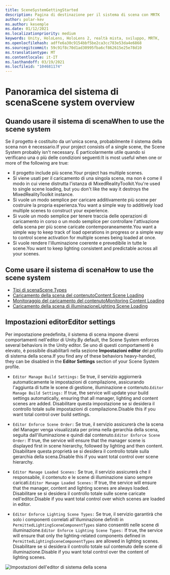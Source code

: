 ```yaml
---
title: SceneSystemGettingStarted
description: Pagina di destinazione per il sistema di scena con MRTK
author: polar-kev
ms.author: kesemple
ms.date: 01/12/2021
ms.localizationpriority: medium
keywords: Unity, HoloLens, HoloLens 2, realtà mista, sviluppo, MRTK,
ms.openlocfilehash: adffe6a30c9154bbf5be2ca3cc783e53da4e6868
ms.sourcegitcommit: 59c91f8c70d1ad30995fba6cf862615e25e78d10
ms.translationtype: MT
ms.contentlocale: it-IT
ms.lasthandoff: 03/19/2021
ms.locfileid: "104681174"
---
```

# <a name="scene-system-overview"></a><span data-ttu-id="da51a-104">Panoramica del sistema di scena</span><span class="sxs-lookup"><span data-stu-id="da51a-104">Scene system overview</span></span>

## <a name="when-to-use-the-scene-system"></a><span data-ttu-id="da51a-105">Quando usare il sistema di scena</span><span class="sxs-lookup"><span data-stu-id="da51a-105">When to use the scene system</span></span>

<span data-ttu-id="da51a-106">Se il progetto è costituito da un'unica scena, probabilmente il sistema della scena non è necessario.</span><span class="sxs-lookup"><span data-stu-id="da51a-106">If your project consists of a single scene, the Scene System probably isn't necessary.</span></span> <span data-ttu-id="da51a-107">È particolarmente utile quando si verificano una o più delle condizioni seguenti:</span><span class="sxs-lookup"><span data-stu-id="da51a-107">It is most useful when one or more of the following are true:</span></span>

- <span data-ttu-id="da51a-108">Il progetto include più scene.</span><span class="sxs-lookup"><span data-stu-id="da51a-108">Your project has multiple scenes.</span></span>
- <span data-ttu-id="da51a-109">Si viene usati per il caricamento di una singola scena, ma non è come il modo in cui viene distrutta l'istanza di MixedRealityToolkit.</span><span class="sxs-lookup"><span data-stu-id="da51a-109">You're used to single scene loading, but you don't like the way it destroys the MixedRealityToolkit instance.</span></span>
- <span data-ttu-id="da51a-110">Si vuole un modo semplice per caricare additivamente più scene per costruire la propria esperienza.</span><span class="sxs-lookup"><span data-stu-id="da51a-110">You want a simple way to additively load multiple scenes to construct your experience.</span></span>
- <span data-ttu-id="da51a-111">Si vuole un modo semplice per tenere traccia delle operazioni di caricamento in corso o un modo semplice per controllare l'attivazione della scena per più scene caricate contemporaneamente.</span><span class="sxs-lookup"><span data-stu-id="da51a-111">You want a simple way to keep track of load operations in progress or a simple way to control scene activation for multiple scenes being loaded at once.</span></span>
- <span data-ttu-id="da51a-112">Si vuole rendere l'illuminazione coerente e prevedibile in tutte le scene.</span><span class="sxs-lookup"><span data-stu-id="da51a-112">You want to keep lighting consistent and predictable across all your scenes.</span></span>

## <a name="how-to-use-the-scene-system"></a><span data-ttu-id="da51a-113">Come usare il sistema di scena</span><span class="sxs-lookup"><span data-stu-id="da51a-113">How to use the scene system</span></span>

- [<span data-ttu-id="da51a-114">Tipi di scena</span><span class="sxs-lookup"><span data-stu-id="da51a-114">Scene Types</span></span>](SceneSystemSceneTypes.md)
- [<span data-ttu-id="da51a-115">Caricamento della scena del contenuto</span><span class="sxs-lookup"><span data-stu-id="da51a-115">Content Scene Loading</span></span>](SceneSystemContentLoading.md)
- [<span data-ttu-id="da51a-116">Monitoraggio del caricamento del contenuto</span><span class="sxs-lookup"><span data-stu-id="da51a-116">Monitoring Content Loading</span></span>](SceneSystemLoadProgress.md)
- [<span data-ttu-id="da51a-117">Caricamento della scena di illuminazione</span><span class="sxs-lookup"><span data-stu-id="da51a-117">Lighting Scene Loading</span></span>](SceneSystemLightingScenes.md)

## <a name="editor-settings"></a><span data-ttu-id="da51a-118">Impostazioni editor</span><span class="sxs-lookup"><span data-stu-id="da51a-118">Editor settings</span></span>

<span data-ttu-id="da51a-119">Per impostazione predefinita, il sistema di scena impone diversi comportamenti nell'editor di Unity.</span><span class="sxs-lookup"><span data-stu-id="da51a-119">By default, the Scene System enforces several behaviors in the Unity editor.</span></span> <span data-ttu-id="da51a-120">Se uno di questi comportamenti è elevato, è possibile disabilitarli nella sezione **Impostazioni editor** del profilo di sistema della scena.</span><span class="sxs-lookup"><span data-stu-id="da51a-120">If you find any of these behaviors heavy-handed, they can be disabled in the **Editor Settings** section of your Scene System profile.</span></span>

- <span data-ttu-id="da51a-121">`Editor Manage Build Settings:` Se true, il servizio aggiornerà automaticamente le impostazioni di compilazione, assicurando l'aggiunta di tutte le scene di gestione, illuminazione e contenuto.</span><span class="sxs-lookup"><span data-stu-id="da51a-121">`Editor Manage Build Settings:` If true, the service will update your build settings automatically, ensuring that all manager, lighting and content scenes are added.</span></span> <span data-ttu-id="da51a-122">Disabilitare questa impostazione se si desidera il controllo totale sulle impostazioni di compilazione.</span><span class="sxs-lookup"><span data-stu-id="da51a-122">Disable this if you want total control over build settings.</span></span>

- <span data-ttu-id="da51a-123">`Editor Enforce Scene Order:` Se true, il servizio assicurerà che la scena del Manager venga visualizzata per prima nella gerarchia della scena, seguita dall'illuminazione e quindi dal contenuto.</span><span class="sxs-lookup"><span data-stu-id="da51a-123">`Editor Enforce Scene Order:` If true, the service will ensure that the manager scene is displayed first in scene hierarchy, followed by lighting and then content.</span></span> <span data-ttu-id="da51a-124">Disabilitare questa proprietà se si desidera il controllo totale sulla gerarchia della scena.</span><span class="sxs-lookup"><span data-stu-id="da51a-124">Disable this if you want total control over scene hierarchy.</span></span>

- <span data-ttu-id="da51a-125">`Editor Manage Loaded Scenes:` Se true, il servizio assicurerà che il responsabile, il contenuto e le scene di illuminazione siano sempre caricati.</span><span class="sxs-lookup"><span data-stu-id="da51a-125">`Editor Manage Loaded Scenes:` If true, the service will ensure that the manager, content and lighting scenes are always loaded.</span></span> <span data-ttu-id="da51a-126">Disabilitare se si desidera il controllo totale sulle scene caricate nell'editor.</span><span class="sxs-lookup"><span data-stu-id="da51a-126">Disable if you want total control over which scenes are loaded in editor.</span></span>

- <span data-ttu-id="da51a-127">`Editor Enforce Lighting Scene Types:` Se true, il servizio garantirà che solo i componenti correlati all'illuminazione definiti in `PermittedLightingSceneComponentTypes` siano consentiti nelle scene di illuminazione.</span><span class="sxs-lookup"><span data-stu-id="da51a-127">`Editor Enforce Lighting Scene Types:` If true, the service will ensure that only the lighting-related components defined in `PermittedLightingSceneComponentTypes` are allowed in lighting scenes.</span></span> <span data-ttu-id="da51a-128">Disabilitare se si desidera il controllo totale sul contenuto delle scene di illuminazione.</span><span class="sxs-lookup"><span data-stu-id="da51a-128">Disable if you want total control over the content of lighting scenes.</span></span>

![Impostazioni dell'editor di sistema della scena](../Images/SceneSystem/MRTK_SceneSystemProfileEditorSettings.PNG)
